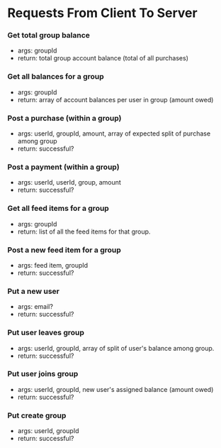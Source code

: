 Requests From Client To Server
=======

### Get total group balance
 * args: groupId
 * return: total group account balance (total of all purchases)
### Get all balances for a group
 * args: groupId
 * return: array of account balances per user in group (amount owed)
### Post a purchase (within a group)
 * args: userId, groupId, amount, array of expected split of purchase among group
 * return: successful?
### Post a payment (within a group)
 * args: userId, userId, group, amount
 * return: successful?
### Get all feed items for a group
 * args: groupId
 * return: list of all the feed items for that group. 
### Post a new feed item for a group
 * args: feed item, groupId
 * return: successful?
### Put a new user
 * args: email?
 * return: successful?
### Put user leaves group
 * args: userId, groupId, array of split of user's balance among group.
 * return: successful?
### Put user joins group
 * args: userId, groupId, new user's assigned balance (amount owed)
 * return: successful?
### Put create group
 * args: userId, groupId
 * return: successful?